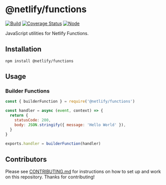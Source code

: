 # @netlify/functions

[![Build](https://github.com/netlify/functions-js/workflows/Build/badge.svg)](https://github.com/netlify/functions-js/actions)
[![Coverage Status](https://codecov.io/gh/netlify/functions-js/branch/master/graph/badge.svg)](https://codecov.io/gh/netlify/functions-js)
[![Node](https://img.shields.io/node/v/@netlify/functions.svg?logo=node.js)](https://www.npmjs.com/package/@netlify/functions)

JavaScript utilities for Netlify Functions.

## Installation

```
npm install @netlify/functions
```

## Usage

### Builder Functions

```js
const { builderFunction } = require('@netlify/functions')

const handler = async (event, context) => {
  return {
    statusCode: 200,
    body: JSON.stringify({ message: 'Hello World' }),
  }
}

exports.handler = builderFunction(handler)
```

## Contributors

Please see [CONTRIBUTING.md](./CONTRIBUTING.md) for instructions on how to set up and work on this repository. Thanks
for contributing!
